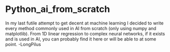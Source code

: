 # Python_ai_from_scratch
In my last futile attempt to get decent at machine learning I decided to write every method commonly used in AI from scratch (only using numpy and matplotlib). From 1D linear regression to complex neural networks, if it exists and is used in AI, you can probably find it here or will be able to at some point.
-LongPilus
